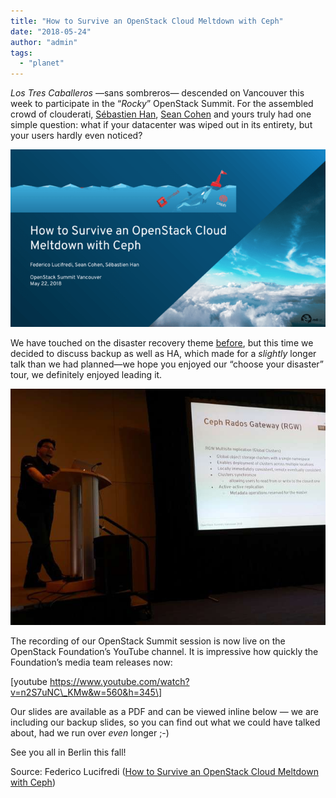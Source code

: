 ```yaml
---
title: "How to Survive an OpenStack Cloud Meltdown with Ceph"
date: "2018-05-24"
author: "admin"
tags: 
  - "planet"
---
```


_Los Tres Caballeros_ —sans sombreros— descended on Vancouver this week to participate in the “_Rocky_” OpenStack Summit. For the assembled crowd of clouderati, [Sébastien Han](https://twitter.com/leseb_), [Sean Cohen](https://twitter.com/SeanCohen_RH) and yours truly had one simple question: what if your datacenter was wiped out in its entirety, but your users hardly even noticed?

[![How to Survive an OpenStack Cloud Meltdown with Ceph](images/TTTcnmqRszsRihphtVSwh0xspap_small.png)](https://svbtleusercontent.com/TTTcnmqRszsRihphtVSwh0xspap.png)

We have touched on the disaster recovery theme [before](https://f2.svbtle.com/saving-the-galaxy-openstack-dr-with-ceph), but this time we decided to discuss backup as well as HA, which made for a _slightly_ longer talk than we had planned—we hope you enjoyed our “choose your disaster” tour, we definitely enjoyed leading it.

[![Tiering to AWS roadmap](images/m44GVT4d1nNUqviyuyGvKn0xspap_small.jpg)](https://svbtleusercontent.com/m44GVT4d1nNUqviyuyGvKn0xspap.jpg)

The recording of our OpenStack Summit session is now live on the OpenStack Foundation’s YouTube channel. It is impressive how quickly the Foundation’s media team releases now:

\[youtube https://www.youtube.com/watch?v=n2S7uNC\_KMw&w=560&h=345\]

Our slides are available as a PDF and can be viewed inline below — we are including our backup slides, so you can find out what we could have talked about, had we run over _even_ longer ;-)

See you all in Berlin this fall!

Source: Federico Lucifredi ([How to Survive an OpenStack Cloud Meltdown with Ceph](http://f2.svbtle.com/how-to-survive-an-openstack-cloud-meltdown-with-ceph))

